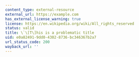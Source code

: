 ```yaml
---
content_type: external-resource
external_url: https://example.com
has_external_license_warning: true
license: https://en.wikipedia.org/wiki/All_rights_reserved
status: valid
title: \`\[T\]his is a problematic title
uid: e0a82491-9dd0-4302-8736-bc346367b2a7
url_status_code: 200
wayback_url: ''
---
```

